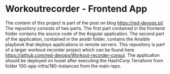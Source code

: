 # Workoutrecorder - Frontend App

The content of this project is part of the post on blog https://red-devops.pl/ <br>
The repository consists of two parts. The first part contained in the frontend folder contains the source code of the Angular application. The second part of the application, contained in the ansibl folder, contains the Ansible playbook that deploys applications to remote servers. This repository is part of a larger workout-recorder project which can be found here https://github.com/red-devops/Workout-recorder-consul. The application should be deployed on hoset after executing the HashiCorp Terraform from folder 100-app-infra/180-instances from the main repo.